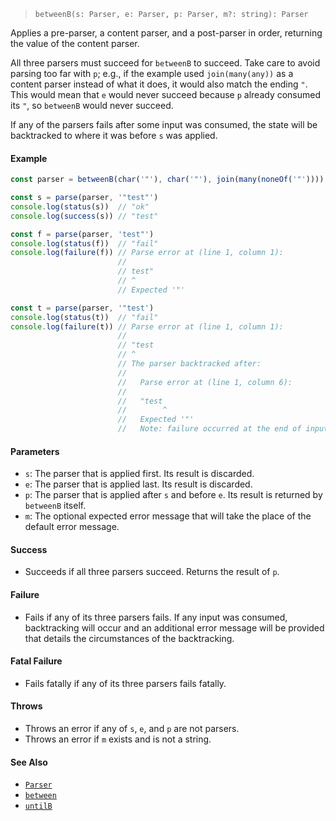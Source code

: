 <!--
 Copyright (c) 2020 Thomas J. Otterson
 
 This software is released under the MIT License.
 https://opensource.org/licenses/MIT
-->

> `betweenB(s: Parser, e: Parser, p: Parser, m?: string): Parser`

Applies a pre-parser, a content parser, and a post-parser in order, returning the value of the content parser.

All three parsers must succeed for `betweenB` to succeed. Take care to avoid parsing too far with `p`; e.g., if the example used `join(many(any))` as a content parser instead of what it does, it would also match the ending `"`. This would mean that `e` would never succeed because `p` already consumed its `"`, so `betweenB` would never succeed.

If any of the parsers fails after some input was consumed, the state will be backtracked to where it was before `s` was applied.

#### Example

```javascript
const parser = betweenB(char('"'), char('"'), join(many(noneOf('"'))))

const s = parse(parser, '"test"')
console.log(status(s))  // "ok"
console.log(success(s)) // "test"

const f = parse(parser, 'test"')
console.log(status(f))  // "fail"
console.log(failure(f)) // Parse error at (line 1, column 1):
                        //
                        // test"
                        // ^
                        // Expected '"'

const t = parse(parser, '"test')
console.log(status(t))  // "fail"
console.log(failure(t)) // Parse error at (line 1, column 1):
                        //
                        // "test
                        // ^
                        // The parser backtracked after:
                        //
                        //   Parse error at (line 1, column 6):
                        //
                        //   "test
                        //        ^
                        //   Expected '"'
                        //   Note: failure occurred at the end of input
```

#### Parameters

* `s`: The parser that is applied first. Its result is discarded.
* `e`: The parser that is applied last. Its result is discarded.
* `p`: The parser that is applied after `s` and before `e`. Its result is returned by `betweenB` itself.
* `m`: The optional expected error message that will take the place of the default error message.

#### Success

* Succeeds if all three parsers succeed. Returns the result of `p`.

#### Failure

* Fails if any of its three parsers fails. If any input was consumed, backtracking will occur and an additional error message will be provided that details the circumstances of the backtracking.

#### Fatal Failure

* Fails fatally if any of its three parsers fails fatally.

#### Throws

* Throws an error if any of `s`, `e`, and `p` are not parsers.
* Throws an error if `m` exists and is not a string.

#### See Also

* [`Parser`](../types/parser.md)
* [`between`](between.md)
* [`untilB`](untilb.md)